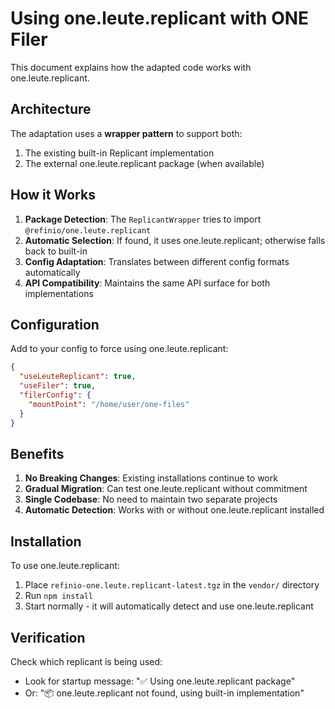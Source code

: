 # Using one.leute.replicant with ONE Filer

This document explains how the adapted code works with one.leute.replicant.

## Architecture

The adaptation uses a **wrapper pattern** to support both:
1. The existing built-in Replicant implementation
2. The external one.leute.replicant package (when available)

## How it Works

1. **Package Detection**: The `ReplicantWrapper` tries to import `@refinio/one.leute.replicant`
2. **Automatic Selection**: If found, it uses one.leute.replicant; otherwise falls back to built-in
3. **Config Adaptation**: Translates between different config formats automatically
4. **API Compatibility**: Maintains the same API surface for both implementations

## Configuration

Add to your config to force using one.leute.replicant:
```json
{
  "useLeuteReplicant": true,
  "useFiler": true,
  "filerConfig": {
    "mountPoint": "/home/user/one-files"
  }
}
```

## Benefits

1. **No Breaking Changes**: Existing installations continue to work
2. **Gradual Migration**: Can test one.leute.replicant without commitment
3. **Single Codebase**: No need to maintain two separate projects
4. **Automatic Detection**: Works with or without one.leute.replicant installed

## Installation

To use one.leute.replicant:
1. Place `refinio-one.leute.replicant-latest.tgz` in the `vendor/` directory
2. Run `npm install`
3. Start normally - it will automatically detect and use one.leute.replicant

## Verification

Check which replicant is being used:
- Look for startup message: "✅ Using one.leute.replicant package"
- Or: "📦 one.leute.replicant not found, using built-in implementation"